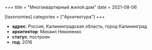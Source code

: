 +++
title = "Многоквартирный жилой дом"
date = 2021-08-06

[taxonomies]
categories = ["Архитектура"]
+++

- **адрес**: Россия, Калининградская область, город Калининград
- **архитектор**: Михаил Никоненко
- **статус**: построен
- **год**: 2016
